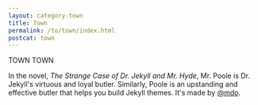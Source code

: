 ```yaml
---
layout: category-town
title: Town
permalink: /to/town/index.html
postcat: town
---
```


<p class="message">
  TOWN TOWN
</p>

In the novel, *The Strange Case of Dr. Jekyll and Mr. Hyde*, Mr. Poole is Dr. Jekyll's virtuous and loyal butler. Similarly, Poole is an upstanding and effective butler that helps you build Jekyll themes. It's made by [@mdo](https://twitter.com/mdo).

